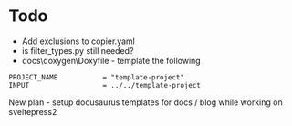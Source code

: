 # Todo

  * Add exclusions to copier.yaml
  * is filter_types.py still needed?
  * docs\doxygen\Doxyfile - template the following

```
PROJECT_NAME           = "template-project"
INPUT                  = ../../template-project
```

New plan - setup docusaurus templates for docs / blog
while working on sveltepress2
